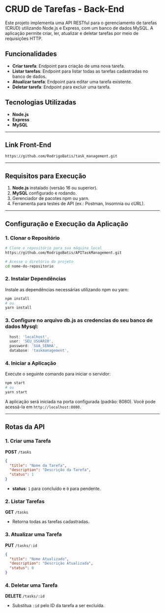 # CRUD de Tarefas - Back-End

Este projeto implementa uma API RESTful para o gerenciamento de tarefas (CRUD) utilizando Node.js e Express, com um banco de dados MySQL. A aplicação permite criar, ler, atualizar e deletar tarefas por meio de requisições HTTP.

## Funcionalidades
- **Criar tarefa**: Endpoint para criação de uma nova tarefa.
- **Listar tarefas**: Endpoint para listar todas as tarefas cadastradas no banco de dados.
- **Atualizar tarefa**: Endpoint para editar uma tarefa existente.
- **Deletar tarefa**: Endpoint para excluir uma tarefa.

## Tecnologias Utilizadas
- **Node.js**
- **Express**
- **MySQL**
---

## Link Front-End
```
https://github.com/RodrigoBatis/task_management.git
```

---
## Requisitos para Execução
1. **Node.js** instalado (versão 16 ou superior).
2. **MySQL** configurado e rodando.
3. Gerenciador de pacotes npm ou yarn.
4. Ferramenta para testes de API (ex.: Postman, Insomnia ou cURL).

---

## Configuração e Execução da Aplicação

### 1. Clonar o Repositório
```bash
# Clone o repositório para sua máquina local
https://github.com/RodrigoBatis/APITaskManagement.git

# Acesse o diretório do projeto
cd nome-do-repositorio
```

### 2. Instalar Dependências
Instale as dependências necessárias utilizando npm ou yarn:
```bash
npm install
# ou
yarn install
```


### 3. Configure no arquivo db.js as credencias do seu banco de dados Mysql:
```db.js
  host: 'localhost',
  user: 'SEU_USUARIO',
  password: 'SUA_SENHA',
  database: 'taskmanagement',
```

### 4. Iniciar a Aplicação
Execute o seguinte comando para iniciar o servidor:
```bash
npm start
# ou
yarn start
```

A aplicação será iniciada na porta configurada (padrão: 8080). Você pode acessá-la em `http://localhost:8080`.

---

## Rotas da API

### 1. Criar uma Tarefa
**POST** `/tasks`
```json
{
  "title": "Nome da Tarefa",
  "description": "Descrição da Tarefa",
  "status": 1
}
```
- **status**: `1` para concluído e `0` para pendente.

### 2. Listar Tarefas
**GET** `/tasks`
- Retorna todas as tarefas cadastradas.

### 3. Atualizar uma Tarefa
**PUT** `/tasks/:id`
```json
{
  "title": "Nome Atualizado",
  "description": "Descrição Atualizada",
  "status": 0
}
```

### 4. Deletar uma Tarefa
**DELETE** `/tasks/:id`
- Substitua `:id` pelo ID da tarefa a ser excluída.



